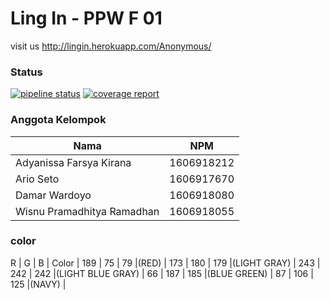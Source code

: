 # Ling In - PPW F 01

visit us http://lingin.herokuapp.com/Anonymous/

### Status
[![pipeline status](https://gitlab.com/ppwf01/ling-in/badges/master/pipeline.svg)](https://gitlab.com/ppwf01/ling-in/commits/master)
[![coverage report](https://gitlab.com/ppwf01/ling-in/badges/master/coverage.svg)](https://gitlab.com/ppwf01/ling-in/commits/master)

### Anggota Kelompok
|   Nama   | NPM  |
|----------|------|
| Adyanissa Farsya Kirana | 1606918212 |
| Ario Seto | 1606917670 |
| Damar Wardoyo | 1606918080 |
| Wisnu Pramadhitya Ramadhan | 1606918055 |


### color
R   |  G  |   B  | Color |
189 | 75  | 79   |(RED) |
173 | 180 | 179  |(LIGHT GRAY) |
243 | 242 | 242  |(LIGHT BLUE GRAY) |
66  | 187 | 185  |(BLUE GREEN) |
87  | 106 | 125  |(NAVY) |